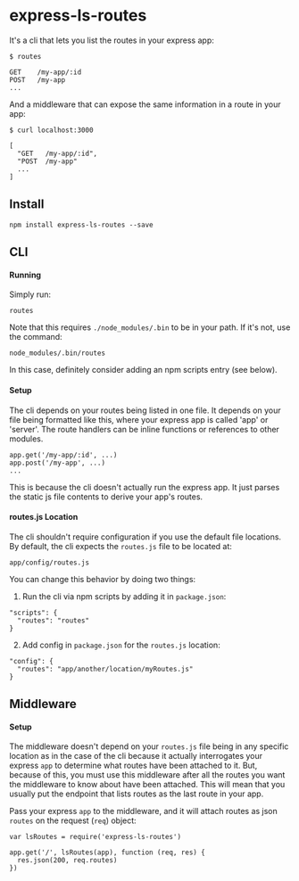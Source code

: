 express-ls-routes
=================

It's a cli that lets you list the routes in your express app:

```
$ routes

GET    /my-app/:id
POST   /my-app
...
```

And a middleware that can expose the same information in a route in your app:

```
$ curl localhost:3000

[
  "GET   /my-app/:id",
  "POST  /my-app"
  ...
]

```

## Install

```
npm install express-ls-routes --save
```

## CLI

#### Running

Simply run:

```
routes
```

Note that this requires `./node_modules/.bin` to be in your path.  If it's not, use the command:

```
node_modules/.bin/routes
```

In this case, definitely consider adding an npm scripts entry (see below).

#### Setup

The cli depends on your routes being listed in one file.  It depends on your file being formatted like this, where your express app is called 'app' or 'server'.  The route handlers can be inline functions or references to other modules.

```
app.get('/my-app/:id', ...)
app.post('/my-app', ...)
...

```

This is because the cli doesn't actually run the express app.  It just parses the static js file contents to derive your app's routes.

#### routes.js Location

The cli shouldn't require configuration if you use the default file locations.  By default, the cli expects the `routes.js` file to be located at:

```
app/config/routes.js
```
You can change this behavior by doing two things:

1. Run the cli via npm scripts by adding it in `package.json`:

```
"scripts": {
  "routes": "routes"
}
```

2. Add config in `package.json` for the `routes.js` location:

```
"config": {
  "routes": "app/another/location/myRoutes.js"
}
```

## Middleware

#### Setup

The middleware doesn't depend on your `routes.js` file being in any specific location as in the case of the cli because it actually interrogates your express `app` to determine what routes have been attached to it.  But, because of this, you must use this middleware after all the routes you want the middleware to know about have been attached.  This will mean that you usually put the endpoint that lists routes as the last route in your app.

Pass your express `app` to the middleware, and it will attach routes as json `routes` on the request (`req`) object:

```
var lsRoutes = require('express-ls-routes')

app.get('/', lsRoutes(app), function (req, res) {
  res.json(200, req.routes)
})
```
